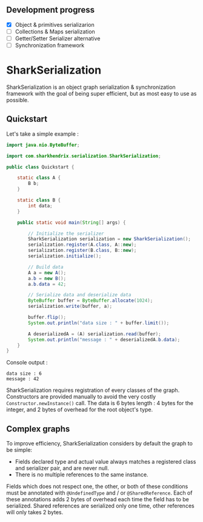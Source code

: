 ## Development progress

- [X] Object & primitives serializarion
- [ ] Collections & Maps serialization
- [ ] Getter/Setter Serializer alternative
- [ ] Synchronization framework

# SharkSerialization

SharkSerialization is an object graph serialization & synchronization framework with the goal of being super efficient, but as most easy to use as possible.

## Quickstart

Let's take a simple example : 
```java
import java.nio.ByteBuffer;

import com.sharkhendrix.serialization.SharkSerialization;

public class Quickstart {

    static class A {
        B b;
    }

    static class B {
        int data;
    }

    public static void main(String[] args) {

        // Initialize the serializer
        SharkSerialization serialization = new SharkSerialization();
        serialization.register(A.class, A::new);
        serialization.register(B.class, B::new);
        serialization.initialize();

        // Build data
        A a = new A();
        a.b = new B();
        a.b.data = 42;

        // Serialize data and deserialize data
        ByteBuffer buffer = ByteBuffer.allocate(1024);
        serialization.write(buffer, a);

        buffer.flip();
        System.out.println("data size : " + buffer.limit());

        A deserializedA = (A) serialization.read(buffer);
        System.out.println("message : " + deserializedA.b.data);
    }
}
```
Console output :
```console
data size : 6
message : 42
```
SharkSerialization requires registration of every classes of the graph. Constructors are provided manually to avoid the very costly `Constructor.newInstance()` call.
The data is 6 bytes length : 4 bytes for the integer, and  2 bytes of overhead for the root object's type.

## Complex graphs

To improve efficiency, SharkSerialization considers by default the graph to be simple:
- Fields declared type and actual value always matches a registered class and serializer pair, and are never null.
- There is no multiple references to the same instance.

Fields which does not respect one, the other, or both of these conditions must be annotated with `@UndefinedType` and / or `@SharedReference`. Each of these annotations adds 2 bytes of overhead each time the field has to be serialized. Shared references are serialized only one time, other references will only takes 2 bytes.
